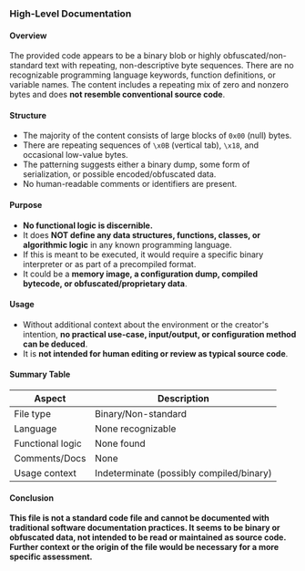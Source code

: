 ### High-Level Documentation

#### Overview

The provided code appears to be a binary blob or highly obfuscated/non-standard text with repeating, non-descriptive byte sequences. There are no recognizable programming language keywords, function definitions, or variable names. The content includes a repeating mix of zero and nonzero bytes and does **not resemble conventional source code**.

#### Structure

- The majority of the content consists of large blocks of `0x00` (null) bytes.
- There are repeating sequences of `\x0B` (vertical tab), `\x18`, and occasional low-value bytes.
- The patterning suggests either a binary dump, some form of serialization, or possible encoded/obfuscated data.
- No human-readable comments or identifiers are present.

#### Purpose

- **No functional logic is discernible.** 
- It does **NOT define any data structures, functions, classes, or algorithmic logic** in any known programming language.
- If this is meant to be executed, it would require a specific binary interpreter or as part of a precompiled format.
- It could be a **memory image, a configuration dump, compiled bytecode, or obfuscated/proprietary data**.

#### Usage

- Without additional context about the environment or the creator's intention, **no practical use-case, input/output, or configuration method can be deduced**.
- It is **not intended for human editing or review as typical source code**.

#### Summary Table

| Aspect            | Description                                |
|-------------------|--------------------------------------------|
| File type         | Binary/Non-standard                        |
| Language          | None recognizable                          |
| Functional logic  | None found                                 |
| Comments/Docs     | None                                       |
| Usage context     | Indeterminate (possibly compiled/binary)   |

#### Conclusion

**This file is not a standard code file and cannot be documented with traditional software documentation practices. It seems to be binary or obfuscated data, not intended to be read or maintained as source code. Further context or the origin of the file would be necessary for a more specific assessment.**